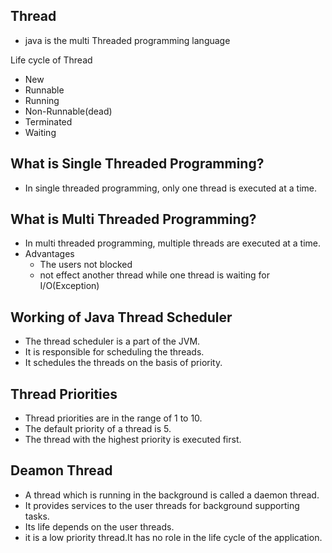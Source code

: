 ## Thread

- java is the multi Threaded programming language 

Life cycle of Thread

- New
- Runnable
- Running
- Non-Runnable(dead)
- Terminated
- Waiting

## What is Single Threaded Programming?

- In single threaded programming, only one thread is executed at a time.

## What is Multi Threaded Programming?

- In multi threaded programming, multiple threads are executed at a time.
- Advantages
  - The users not blocked
  - not effect another thread while one thread is waiting for I/O(Exception)

## Working of Java Thread Scheduler

- The thread scheduler is a part of the JVM.
- It is responsible for scheduling the threads.
- It schedules the threads on the basis of priority.

## Thread Priorities

- Thread priorities are in the range of 1 to 10.
- The default priority of a thread is 5.
- The thread with the highest priority is executed first.

## Deamon Thread

- A thread which is running in the background is called a daemon thread.
- It provides services to the user threads for background supporting tasks.
- Its life depends on the user threads.
- it is a low priority thread.It has no role in the life cycle of the application.